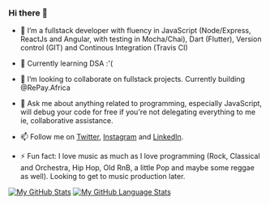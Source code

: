 ### Hi there 👋

- 🔭 I’m a fullstack developer with fluency in JavaScript (Node/Express, ReactJs and Angular, with testing in Mocha/Chai), Dart (Flutter), Version control (GIT) and Continous Integration (Travis CI)
- 🌱 Currently learning DSA :'(
- 👯 I’m looking to collaborate on fullstack projects. Currently building @RePay.Africa

- 💬 Ask me about anything related to programming, especially JavaScript, will debug your code for free if you're not delegating everything to me ie, collaborative assistance.
- 📫 Follow me on <a href = "https://twitter.com/ClaudWatari">Twitter</a>, <a href = "https://www.instagram.com/claudwatari/">Instagram</a> and <a href = "https://www.linkedin.com/in/watari-kamau/">LinkedIn</a>.

- ⚡ Fun fact: I love music as much as I love programming (Rock, Classical and Orchestra, Hip Hop, Old RnB, a little Pop and maybe some reggae as well). Looking to get to music production later.

[![My GitHub Stats](https://github-readme-stats.vercel.app/api/?username=ClaudWatari95&count_private=true&theme=tokyonight&showicons=true)]()
[![My GitHub Language Stats](https://github-readme-stats.vercel.app/api/top-langs/?username=ClaudWatari95&langs_count=5&theme=tokyonight)]()
